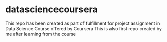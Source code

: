 datasciencecoursera
===================

This repo has been created as part of fulfillment for project assignment in Data Science Course offered by Coursera
This is also first repo created by me after learning from the course


